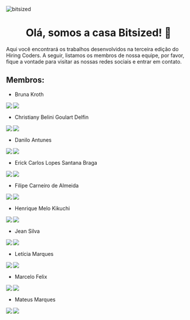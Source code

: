 ![bitsized](https://user-images.githubusercontent.com/109427932/180880105-56aea50f-35e6-4df5-a801-b16f6df1ff85.png)

<h1 align = "center">Olá, somos a casa Bitsized! 🐙
</h1>

Aqui você encontrará os trabalhos desenvolvidos na terceira edição do Hiring Coders. A seguir, listamos os membros de nossa equipe, por favor, fique a vontade para visitar as nossas redes sociais e entrar em contato.

<h2>Membros:</h2>

- Bruna Kroth

<p align='center'>
  <a href="https://github.com/brunakroth" target="_blank">
    <img align="left" src="https://img.shields.io/badge/Github-423f6d?style=for-the-badge&logo=github&logoColor=753ed2" />        
  </a>&nbsp;&nbsp;
  <a href="https://www.linkedin.com/in/bruna-kroth-5047bb53" target="_blank">
    <img align="left" src="https://img.shields.io/badge/LinkedIN-423f6d?style=for-the-badge&logo=linkedin&logoColor=753ed2" />
  </a>&nbsp;&nbsp;
</p>

- Christiany Belini Goulart Delfin

<p align='center'>
  <a href="https://github.com/tianygoulart" target="_blank">
    <img align="left" src="https://img.shields.io/badge/Github-423f6d?style=for-the-badge&logo=github&logoColor=753ed2" />        
  </a>&nbsp;&nbsp;
  <a href="https://www.linkedin.com/in/christiany-belini-goulart/" target="_blank">
    <img align="left" src="https://img.shields.io/badge/LinkedIN-423f6d?style=for-the-badge&logo=linkedin&logoColor=753ed2" />
  </a>&nbsp;&nbsp;
</p>

  
- Danilo Antunes
  
<p align='center'>
  <a href="https://github.com/antunesdanilo" target="_blank">
    <img align="left" src="https://img.shields.io/badge/Github-423f6d?style=for-the-badge&logo=github&logoColor=753ed2" />        
  </a>&nbsp;&nbsp;
  <a  href="https://www.linkedin.com/in/danilo-lima-antunes/" target="_blank">
    <img align="left" src="https://img.shields.io/badge/LinkedIN-423f6d?style=for-the-badge&logo=linkedin&logoColor=753ed2" />
  </a>&nbsp;&nbsp;
</p>

  
- Erick Carlos Lopes Santana Braga 
  
<p align='center'>
  <a href="https://github.com/erickystn" target="_blank">
    <img align="left" src="https://img.shields.io/badge/Github-423f6d?style=for-the-badge&logo=github&logoColor=753ed2" />        
  </a>&nbsp;&nbsp;
  <a href="https://www.linkedin.com/in/erickystn" target="_blank">
    <img align="left" src="https://img.shields.io/badge/LinkedIN-423f6d?style=for-the-badge&logo=linkedin&logoColor=753ed2" />
  </a>&nbsp;&nbsp;
</p>

  
- Filipe Carneiro de Almeida
  
<p align='center'>
  <a href="https://github.com/filipecalm" target="_blank">
    <img align="left" src="https://img.shields.io/badge/Github-423f6d?style=for-the-badge&logo=github&logoColor=753ed2" />        
  </a>&nbsp;&nbsp;
  <a href="https://www.linkedin.com/in/filipecalm/" target="_blank">
    <img align="left" src="https://img.shields.io/badge/LinkedIN-423f6d?style=for-the-badge&logo=linkedin&logoColor=753ed2" />
  </a>&nbsp;&nbsp;
</p>

 - Henrique Melo Kikuchi

<p align='center'>
  <a href="https://github.com/henriquekikuchi" target="_blank">
    <img align="left" src="https://img.shields.io/badge/Github-423f6d?style=for-the-badge&logo=github&logoColor=753ed2" />        
  </a>&nbsp;&nbsp;
  <a href="https://www.linkedin.com/in/henrique-melo-kikuchi" target="_blank">
    <img align="left" src="https://img.shields.io/badge/LinkedIN-423f6d?style=for-the-badge&logo=linkedin&logoColor=753ed2" />
  </a>&nbsp;&nbsp;
</p>

- Jean Silva
  
<p align='center'>
  <a href="https://github.com/jeansilvatech" target="_blank">
    <img align="left" src="https://img.shields.io/badge/Github-423f6d?style=for-the-badge&logo=github&logoColor=753ed2" />        
  </a>&nbsp;&nbsp;
  <a href="https://www.linkedin.com/in/jeanpesil/" target="_blank">
    <img align="left" src="https://img.shields.io/badge/LinkedIN-423f6d?style=for-the-badge&logo=linkedin&logoColor=753ed2" />
  </a>&nbsp;&nbsp;
</p>

- Letícia Marques

<p align='center'>
  <a href="https://github.com/lets-programming" target="_blank">
    <img align="left" src="https://img.shields.io/badge/Github-423f6d?style=for-the-badge&logo=github&logoColor=753ed2" />        
  </a>&nbsp;&nbsp;
  <a href="https://www.linkedin.com/in/letícia-costa" target="_blank">
    <img align="left" src="https://img.shields.io/badge/LinkedIN-423f6d?style=for-the-badge&logo=linkedin&logoColor=753ed2" />
  </a>&nbsp;&nbsp;
</p>

- Marcelo Felix

<p align='center'>
  <a href="https://github.com/FelixMarcelo" target="_blank">
    <img align="left" src="https://img.shields.io/badge/Github-423f6d?style=for-the-badge&logo=github&logoColor=753ed2" />        
  </a>&nbsp;&nbsp;
  <a href="https://www.linkedin.com/in/marcelo-felix/" target="_blank">
    <img align="left" src="https://img.shields.io/badge/LinkedIN-423f6d?style=for-the-badge&logo=linkedin&logoColor=753ed2" />
  </a>&nbsp;&nbsp;
</p>

- Mateus Marques

<p align='center'>
  <a href="https://github.com/mahteusz" target="_blank">
    <img align="left" src="https://img.shields.io/badge/Github-423f6d?style=for-the-badge&logo=github&logoColor=753ed2" />        
  </a>&nbsp;&nbsp;
  <a href="https://www.linkedin.com/in/mateus-marques" target="_blank">
    <img align="left" src="https://img.shields.io/badge/LinkedIN-423f6d?style=for-the-badge&logo=linkedin&logoColor=753ed2" />
  </a>&nbsp;&nbsp;
</p>
